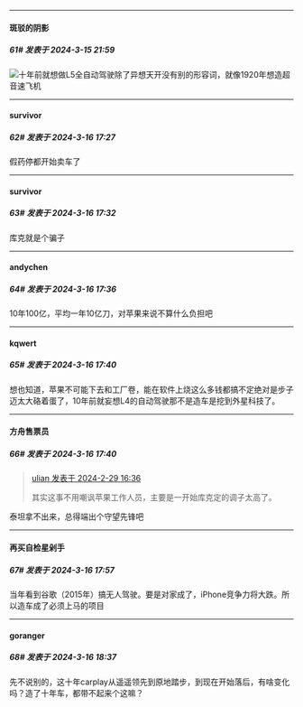 ﻿
*****

####  斑驳的阴影  
##### 61#       发表于 2024-3-15 21:59

<img src="https://static.saraba1st.com/image/smiley/face2017/067.png" referrerpolicy="no-referrer">十年前就想做L5全自动驾驶除了异想天开没有别的形容词，就像1920年想造超音速飞机


*****

####  survivor  
##### 62#       发表于 2024-3-16 17:27

假药停都开始卖车了


*****

####  survivor  
##### 63#       发表于 2024-3-16 17:32

库克就是个骗子


*****

####  andychen  
##### 64#       发表于 2024-3-16 17:36

10年100亿，平均一年10亿刀，对苹果来说不算什么负担吧

*****

####  kqwert  
##### 65#       发表于 2024-3-16 17:40

想也知道，苹果不可能下去和工厂卷，能在软件上烧这么多钱都搞不定绝对是步子迈太大硌着蛋了，10年前就妄想L4的自动驾驶那不是造车是挖到外星科技了。


*****

####  方舟售票员  
##### 66#       发表于 2024-3-16 17:40

<blockquote><a href="httphttps://bbs.saraba1st.com/2b/forum.php?mod=redirect&amp;goto=findpost&amp;pid=64105901&amp;ptid=2173578" target="_blank">ulian 发表于 2024-2-29 16:36</a>

其实这事不用嘲讽苹果工作人员，主要是一开始库克定的调子太高了。</blockquote>
泰坦拿不出来，总得端出个守望先锋吧


*****

####  再买自检星剁手  
##### 67#       发表于 2024-3-16 17:57

当年看到谷歌（2015年）搞无人驾驶。要是对家成了，iPhone竞争力将大跌。所以造车成了必须上马的项目


*****

####  goranger  
##### 68#       发表于 2024-3-16 18:37

先不说别的，这十年carplay从遥遥领先到原地踏步，到现在开始落后，有啥变化吗？造了十年车，都带不起来个这嘛？

